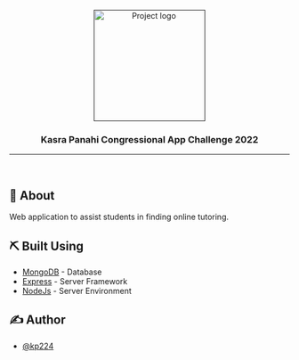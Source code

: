 <p align="center">
  <a href="" rel="noopener">
 <img width=200px height=200px src="https://i.imgur.com/6wj0hh6.jpg" alt="Project logo"></a>
</p>

<h3 align="center">Kasra Panahi Congressional App Challenge 2022</h3>

<div align="center">

</div>

---

<br>

## 🧐 About <a name = "about"></a>

Web application to assist students in finding online tutoring.

## ⛏️ Built Using <a name = "built_using"></a>

- [MongoDB](https://www.mongodb.com/) - Database
- [Express](https://expressjs.com/) - Server Framework
- [NodeJs](https://nodejs.org/en/) - Server Environment

## ✍️ Author <a name = "author"></a>

- [@kp224](https://github.com/kp224)


